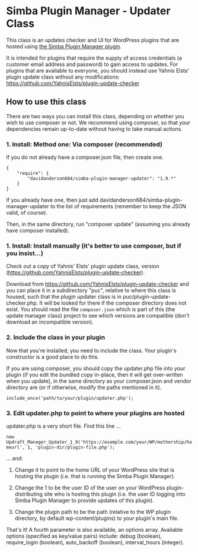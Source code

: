 # Simba Plugin Manager - Updater Class

This class is an updates checker and UI for WordPress plugins that are hosted using [the Simba Plugin Manager plugin](https://wordpress.org/plugins/simba-plugin-updates-manager/).

It is intended for plugins that require the supply of access credentials (a customer email address and password) to gain access to updates. For plugins that are available to everyone, you should instead use Yahnis Elsts' plugin update class without any modifications: https://github.com/YahnisElsts/plugin-update-checker

## How to use this class

There are two ways you can install this class, depending on whether you wish to use composer or not. We recommend using composer, so that your dependencies remain up-to-date without having to take manual actions.

### 1. Install: Method one: Via composer (recommended)

If you do not already have a composer.json file, then create one.

```
{
    "require": {
		"davidanderson684/simba-plugin-manager-updater": "1.9.*"
    }
}
```

If you already have one, then just add davidanderson684/simba-plugin-manager-updater to the list of requirements (remember to keep the JSON valid, of course).

Then, in the same directory, run "composer update" (assuming you already have composer installed).

### 1. Install: Install manually (it's better to use composer, but if you insist...)

Check out a copy of Yahnis' Elsts' plugin update class, version (https://github.com/YahnisElsts/plugin-update-checker).

Download from https://github.com/YahnisElsts/plugin-update-checker and you can place it in a subdirectory "puc", relative to where this class is housed, such that the plugin updater class is in puc/plugin-update-checker.php. It will be looked for there if the composer directory does not exist. You should read the file `composer.json` which is part of this (the update manager class) project to see which versions are compatible (don't download an incompatible version).

### 2. Include the class in your plugin

Now that you're installed, you need to include the class. Your plugin's constructor is a good place to do this.

If you are using composer, you should copy the updater.php file into your plugin (if you edit the bundled copy in-place, then it will get over-written when you update), in the same directory as your composer.json and vendor directory are (or if otherwise, modify the paths mentioned in it).

`include_once('path/to/your/plugin/updater.php');`

### 3. Edit updater.php to point to where your plugins are hosted

updater.php is a very short file. Find this line ...

`new Updraft_Manager_Updater_1_9('https://example.com/your/WP/mothership/homeurl', 1, 'plugin-dir/plugin-file.php');`

... and:

1. Change it to point to the home URL of your WordPress site that is hosting the plugin (i.e. that is running the Simba Plugin Manager).

2. Change the 1 to be the user ID of the user on your WordPress plugin-distributing site who is hosting this plugin (i.e. the user ID logging into Simba Plugin Manager to provide updates of this plugin).

3. Change the plugin path to be the path (relative to the WP plugin directory, by default wp-content/plugins) to your plugin's main file.

That's it! A fourth parameter is also available, an options array. Available options (specified as key/value pairs) include: debug (boolean), require_login (boolean), auto_backoff (boolean), interval_hours (integer).
